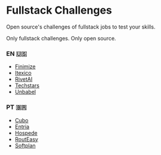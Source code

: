 # Fullstack Challenges

Open source's challenges of fullstack jobs to test your skills.

Only fullstack challenges. Only open source.

### EN :us:
- [Finimize](https://github.com/finimize/fullstack-dev-challenge)
- [Itexico](https://github.com/itexico/interview-codingchallenge-fsjs)
- [RivetAI](https://github.com/endcue/fullstack-challenge)
- [Techstars](https://github.com/techstars/full-stack-challenge)
- [Unbabel](https://github.com/Unbabel/fullstack-coding-challenge)

### PT :brazil:
- [Cubo](https://github.com/cubonetwork/fullstack-challenge)
- [Entria](https://github.com/entria/jobs/blob/master/fullstack/challenge.md)
- [Hospede](https://github.com/hospede/fullstack-challenge)
- [RoutEasy](https://github.com/RoutEasy/challenge-fullstack)
- [Softplan](https://github.com/g-cpa-squad-produto/softplan-desafio-fullstack)
